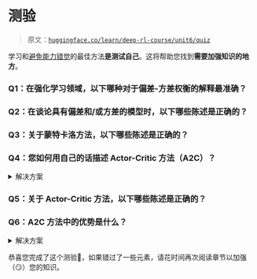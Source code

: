 # 测验

> 原文：[`huggingface.co/learn/deep-rl-course/unit6/quiz`](https://huggingface.co/learn/deep-rl-course/unit6/quiz)

学习和[避免能力错觉](https://www.coursera.org/lecture/learning-how-to-learn/illusions-of-competence-BuFzf)的最佳方法**是测试自己**。这将帮助您找到**需要加强知识的地方**。

### Q1：在强化学习领域，以下哪种对于偏差-方差权衡的解释最准确？

### Q2：在谈论具有偏差和/或方差的模型时，以下哪些陈述是正确的？

### Q3：关于蒙特卡洛方法，以下哪些陈述是正确的？

### Q4：您如何用自己的话描述 Actor-Critic 方法（A2C）？

<details data-svelte-h="svelte-6f49t"><summary>解决方案</summary>

Actor-Critic 的想法是我们学习两个函数近似：

1.  一个控制我们代理如何行动的`策略`（π）

1.  通过测量采取的行动有多好（q）来辅助策略更新的`值`函数

![Actor-Critic，第 2 步](img/2240186d96dc80dba4057389b4c239ab.png)</details>

### Q5：关于 Actor-Critic 方法，以下哪些陈述是正确的？

### Q6：A2C 方法中的优势是什么？

<details data-svelte-h="svelte-1hlgons"><summary>解决方案</summary>

我们可以使用一个`优势`函数，而不是直接使用评论家的动作值函数。`优势`函数背后的想法是，我们计算一个动作相对于其他可能动作的优势，然后对它们进行平均。

换句话说：在某个状态下采取行动如何比该状态的平均值更好

![A2C 中的优势](img/d178c6579c3c840bd90abfd5839b83af.png)</details>

恭喜您完成了这个测验🥳，如果错过了一些元素，请花时间再次阅读章节以加强（😏）您的知识。
